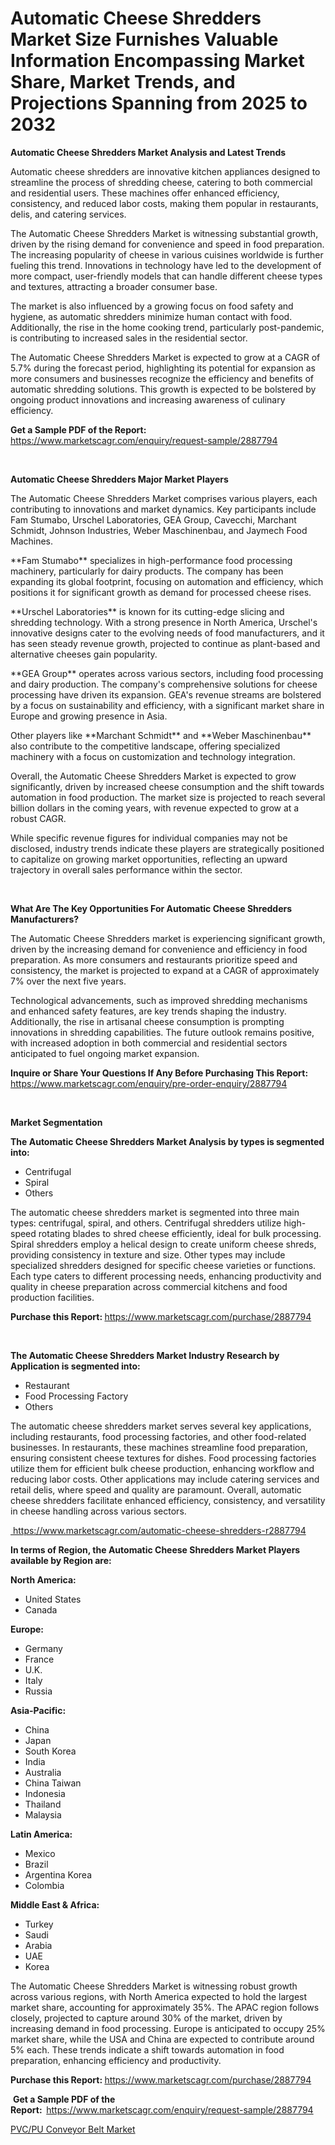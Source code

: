 <p><h1>Automatic Cheese Shredders Market Size Furnishes Valuable Information Encompassing Market Share, Market Trends, and Projections Spanning from 2025 to 2032</h1></p><p><strong>Automatic Cheese Shredders Market Analysis and Latest Trends</strong></p>
<p><p>Automatic cheese shredders are innovative kitchen appliances designed to streamline the process of shredding cheese, catering to both commercial and residential users. These machines offer enhanced efficiency, consistency, and reduced labor costs, making them popular in restaurants, delis, and catering services.</p><p>The Automatic Cheese Shredders Market is witnessing substantial growth, driven by the rising demand for convenience and speed in food preparation. The increasing popularity of cheese in various cuisines worldwide is further fueling this trend. Innovations in technology have led to the development of more compact, user-friendly models that can handle different cheese types and textures, attracting a broader consumer base.</p><p>The market is also influenced by a growing focus on food safety and hygiene, as automatic shredders minimize human contact with food. Additionally, the rise in the home cooking trend, particularly post-pandemic, is contributing to increased sales in the residential sector.</p><p>The Automatic Cheese Shredders Market is expected to grow at a CAGR of 5.7% during the forecast period, highlighting its potential for expansion as more consumers and businesses recognize the efficiency and benefits of automatic shredding solutions. This growth is expected to be bolstered by ongoing product innovations and increasing awareness of culinary efficiency.</p></p>
<p><strong>Get a Sample PDF of the Report:&nbsp;</strong> <a href="https://www.marketscagr.com/enquiry/request-sample/2887794?utm_campaign=1889&utm_medium=2&utm_source=Github&utm_content=ia&utm_term=14032025&utm_id=automatic-cheese-shredders">https://www.marketscagr.com/enquiry/request-sample/2887794</a></p>
<p>&nbsp;</p>
<p><strong>Automatic Cheese Shredders Major Market Players</strong></p>
<p><p>The Automatic Cheese Shredders Market comprises various players, each contributing to innovations and market dynamics. Key participants include Fam Stumabo, Urschel Laboratories, GEA Group, Cavecchi, Marchant Schmidt, Johnson Industries, Weber Maschinenbau, and Jaymech Food Machines.</p><p>**Fam Stumabo** specializes in high-performance food processing machinery, particularly for dairy products. The company has been expanding its global footprint, focusing on automation and efficiency, which positions it for significant growth as demand for processed cheese rises.</p><p>**Urschel Laboratories** is known for its cutting-edge slicing and shredding technology. With a strong presence in North America, Urschel's innovative designs cater to the evolving needs of food manufacturers, and it has seen steady revenue growth, projected to continue as plant-based and alternative cheeses gain popularity.</p><p>**GEA Group** operates across various sectors, including food processing and dairy production. The company's comprehensive solutions for cheese processing have driven its expansion. GEA's revenue streams are bolstered by a focus on sustainability and efficiency, with a significant market share in Europe and growing presence in Asia.</p><p>Other players like **Marchant Schmidt** and **Weber Maschinenbau** also contribute to the competitive landscape, offering specialized machinery with a focus on customization and technology integration. </p><p>Overall, the Automatic Cheese Shredders Market is expected to grow significantly, driven by increased cheese consumption and the shift towards automation in food production. The market size is projected to reach several billion dollars in the coming years, with revenue expected to grow at a robust CAGR.</p><p>While specific revenue figures for individual companies may not be disclosed, industry trends indicate these players are strategically positioned to capitalize on growing market opportunities, reflecting an upward trajectory in overall sales performance within the sector.</p></p>
<p>&nbsp;</p>
<p><strong>What Are The Key Opportunities For Automatic Cheese Shredders Manufacturers?</strong></p>
<p><p>The Automatic Cheese Shredders market is experiencing significant growth, driven by the increasing demand for convenience and efficiency in food preparation. As more consumers and restaurants prioritize speed and consistency, the market is projected to expand at a CAGR of approximately 7% over the next five years. </p><p>Technological advancements, such as improved shredding mechanisms and enhanced safety features, are key trends shaping the industry. Additionally, the rise in artisanal cheese consumption is prompting innovations in shredding capabilities. The future outlook remains positive, with increased adoption in both commercial and residential sectors anticipated to fuel ongoing market expansion.</p></p>
<p><strong>Inquire or Share Your Questions If Any Before Purchasing This Report:</strong> <a href="https://www.marketscagr.com/enquiry/pre-order-enquiry/2887794?utm_campaign=1889&utm_medium=2&utm_source=Github&utm_content=ia&utm_term=14032025&utm_id=automatic-cheese-shredders">https://www.marketscagr.com/enquiry/pre-order-enquiry/2887794</a></p>
<p>&nbsp;</p>
<p><strong>Market Segmentation</strong></p>
<p><strong>The Automatic Cheese Shredders Market Analysis by types is segmented into:</strong></p>
<p><ul><li>Centrifugal</li><li>Spiral</li><li>Others</li></ul></p>
<p><p>The automatic cheese shredders market is segmented into three main types: centrifugal, spiral, and others. Centrifugal shredders utilize high-speed rotating blades to shred cheese efficiently, ideal for bulk processing. Spiral shredders employ a helical design to create uniform cheese shreds, providing consistency in texture and size. Other types may include specialized shredders designed for specific cheese varieties or functions. Each type caters to different processing needs, enhancing productivity and quality in cheese preparation across commercial kitchens and food production facilities.</p></p>
<p><strong>Purchase this Report:&nbsp;</strong><a href="https://www.marketscagr.com/purchase/2887794?utm_campaign=1889&utm_medium=2&utm_source=Github&utm_content=ia&utm_term=14032025&utm_id=automatic-cheese-shredders">https://www.marketscagr.com/purchase/2887794</a></p>
<p>&nbsp;</p>
<p><strong>The Automatic Cheese Shredders Market Industry Research by Application is segmented into:</strong></p>
<p><ul><li>Restaurant</li><li>Food Processing Factory</li><li>Others</li></ul></p>
<p><p>The automatic cheese shredders market serves several key applications, including restaurants, food processing factories, and other food-related businesses. In restaurants, these machines streamline food preparation, ensuring consistent cheese textures for dishes. Food processing factories utilize them for efficient bulk cheese production, enhancing workflow and reducing labor costs. Other applications may include catering services and retail delis, where speed and quality are paramount. Overall, automatic cheese shredders facilitate enhanced efficiency, consistency, and versatility in cheese handling across various sectors.</p></p>
<p><a href="https://www.marketscagr.com/automatic-cheese-shredders-r2887794?utm_campaign=1889&utm_medium=2&utm_source=Github&utm_content=ia&utm_term=14032025&utm_id=automatic-cheese-shredders">&nbsp;https://www.marketscagr.com/automatic-cheese-shredders-r2887794</a></p>
<p><strong>In terms of Region, the Automatic Cheese Shredders Market Players available by Region are:</strong></p>
<p>
    <p> <strong> North America: </strong>
        <ul>
            <li>United States</li>
            <li>Canada</li>
        </ul>
        </p> 
    <p> <strong> Europe: </strong>
        <ul>
            <li>Germany</li>
            <li>France</li>
            <li>U.K.</li>
            <li>Italy</li>
            <li>Russia</li>
        </ul>
        </p> 
    <p> <strong> Asia-Pacific: </strong>
        <ul>
            <li>China</li>
            <li>Japan</li>
            <li>South Korea</li>
            <li>India</li>
            <li>Australia</li>
            <li>China Taiwan</li>
            <li>Indonesia</li>
            <li>Thailand</li>
            <li>Malaysia</li>
        </ul>
        </p> 
    <p> <strong> Latin America: </strong>
        <ul>
            <li>Mexico</li>
            <li>Brazil</li>
            <li>Argentina Korea</li>
            <li>Colombia</li>
        </ul>
        </p> 
    <p> <strong> Middle East & Africa: </strong>
        <ul>
            <li>Turkey</li>
            <li>Saudi</li>
            <li>Arabia</li>
            <li>UAE</li>
            <li>Korea</li>
        </ul>
    </p>
    </p>
<p><p>The Automatic Cheese Shredders Market is witnessing robust growth across various regions, with North America expected to hold the largest market share, accounting for approximately 35%. The APAC region follows closely, projected to capture around 30% of the market, driven by increasing demand in food processing. Europe is anticipated to occupy 25% market share, while the USA and China are expected to contribute around 5% each. These trends indicate a shift towards automation in food preparation, enhancing efficiency and productivity.</p></p>
<p><strong>Purchase this Report: </strong><a href="https://www.marketscagr.com/purchase/2887794?utm_campaign=1889&utm_medium=2&utm_source=Github&utm_content=ia&utm_term=14032025&utm_id=automatic-cheese-shredders">https://www.marketscagr.com/purchase/2887794</a></p>
<p>&nbsp;<strong>Get a Sample PDF of the Report:&nbsp;&nbsp;</strong><a href="https://www.marketscagr.com/enquiry/request-sample/2887794?utm_campaign=1889&utm_medium=2&utm_source=Github&utm_content=ia&utm_term=14032025&utm_id=automatic-cheese-shredders">https://www.marketscagr.com/enquiry/request-sample/2887794</a></p>
<p><strong></strong></p>
<p><p><a href="https://github.com/globismark/Market-Research-Report-List-6/blob/main/pvcpu-conveyor-belt-market.md?utm_campaign=1889&utm_medium=2&utm_source=Github&utm_content=ia&utm_term=14032025&utm_id=automatic-cheese-shredders">PVC/PU Conveyor Belt Market</a></p></p>